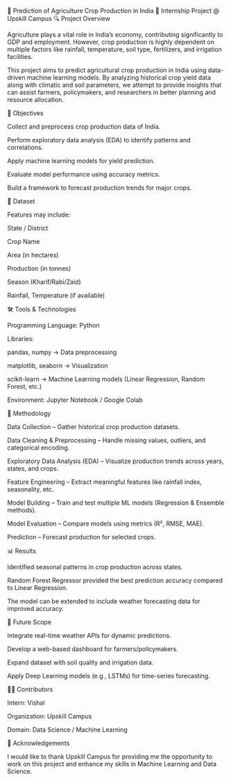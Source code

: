 🌾 Prediction of Agriculture Crop Production in India
📌 Internship Project @ Upskill Campus
🔍 Project Overview

Agriculture plays a vital role in India’s economy, contributing significantly to GDP and employment. However, crop production is highly dependent on multiple factors like rainfall, temperature, soil type, fertilizers, and irrigation facilities.

This project aims to predict agricultural crop production in India using data-driven machine learning models. By analyzing historical crop yield data along with climatic and soil parameters, we attempt to provide insights that can assist farmers, policymakers, and researchers in better planning and resource allocation.

🎯 Objectives

Collect and preprocess crop production data of India.

Perform exploratory data analysis (EDA) to identify patterns and correlations.

Apply machine learning models for yield prediction.

Evaluate model performance using accuracy metrics.

Build a framework to forecast production trends for major crops.

📂 Dataset

Features may include:

State / District

Crop Name

Area (in hectares)

Production (in tonnes)

Season (Kharif/Rabi/Zaid)

Rainfall, Temperature (if available)

🛠️ Tools & Technologies

Programming Language: Python

Libraries:

pandas, numpy → Data preprocessing

matplotlib, seaborn → Visualization

scikit-learn → Machine Learning models (Linear Regression, Random Forest, etc.)

Environment: Jupyter Notebook / Google Colab

🔧 Methodology

Data Collection – Gather historical crop production datasets.

Data Cleaning & Preprocessing – Handle missing values, outliers, and categorical encoding.

Exploratory Data Analysis (EDA) – Visualize production trends across years, states, and crops.

Feature Engineering – Extract meaningful features like rainfall index, seasonality, etc.

Model Building – Train and test multiple ML models (Regression & Ensemble methods).

Model Evaluation – Compare models using metrics (R², RMSE, MAE).

Prediction – Forecast production for selected crops.

📊 Results

Identified seasonal patterns in crop production across states.

Random Forest Regressor provided the best prediction accuracy compared to Linear Regression.

The model can be extended to include weather forecasting data for improved accuracy.

🌟 Future Scope

Integrate real-time weather APIs for dynamic predictions.

Develop a web-based dashboard for farmers/policymakers.

Expand dataset with soil quality and irrigation data.

Apply Deep Learning models (e.g., LSTMs) for time-series forecasting.

👨‍💻 Contributors

Intern: Vishal

Organization: Upskill Campus

Domain: Data Science / Machine Learning

📌 Acknowledgements

I would like to thank Upskill Campus for providing me the opportunity to work on this project and enhance my skills in Machine Learning and Data Science.
